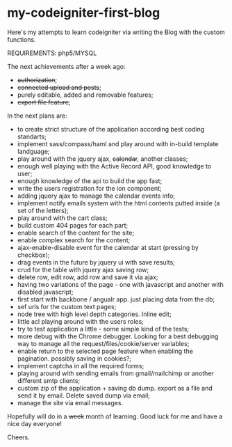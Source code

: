 my-codeigniter-first-blog
=========================

Here's my attempts to learn codeigniter via writing the Blog with the custom functions.

REQUIREMENTS:
php5/MYSQL

The next achievements after a week ago:
-  ~~authorization~~;
-  ~~connected upload and posts~~;
-  purely editable, added and removable features;
-  ~~export file feature~~;

In the next plans are:
- to create strict structure of the application according best coding standarts;
- implement sass/compass/haml and play around with in-build template landguage;
- play around with the jquery ajax, ~~calendar~~, another classes;
- enough well playing with the Active Record API, good knowledge to user;
- enough knowledge of the api to build the app fast;
- write the users registration for the ion component;
- adding jquery ajax to manage the calendar events info;
- implement notify emails system with the html contents putted inside (a set of the letters);
- play around with the cart class;
- build custom 404 pages for each part;
- enable search of the content for the site;
- enable complex search for the content;
- ajax-enable-disable event for the calendar at start (pressing by checkbox);
- drag events in the future by jquery ui with save results;
- crud for the table with jquery ajax saving row;
- delete row, edit row, add row and save it via ajax;
- having two variations of the page - one with javascript and another with disabled javascript;
- first start with backbone / angualr app. just placing data from the db;
- sef urls for the custom text pages;
- node tree with high level depth categories. Inline edit;
- little acl playing around with the users roles;
- try to test application a little - some simple kind of the tests;
- more debug with the Chrome debugger. Looking for a best debugging way to manage all the request/files/cookie/server variables;
- enable return to the selected page feature when enabling the pagination. possibly saving in cookies?;
- implement captcha in all the required forms;
- playing around with sending emails from gmail/mailchimp or another different smtp clients;
- custom zip of the application + saving db dump. export as a file and send it by email. Delete saved dump via email;
- manage the site via email messages.

Hopefully will do in a ~~week~~ month of learning. Good luck for me and have a nice day everyone!

Cheers.

  
    
